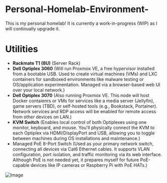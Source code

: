# Personal-Homelab-Environment-
This is my personal homelab! It is currently a work-in-progress (WIP) as I will continually upgrade it. 

# Utilities 
- **Rackmate T1 (8U)** (Server Rack) 
- **Dell Optiplex 3060** (Will run Proxmox VE, a free hypervisor installed from a bootable USB. Used to create virtual machines (VMs) and LXC containers for sandboxed environments like malware testing or OS/application experimentation. Managed via a browser-based web UI over your local network.)
- **Dell Optiplex 3070** (Also running Proxmox VE. This node will host Docker contaienrs or VMs for services like a media server (Jellyfin), game servers (TBD), or self-hosted tools (e.g., Bookstack, Portainer). Network services and RDP access will be enabled for remote access from other devices on LAN.)
- **KVM Switch** (Enables local control of both Optiplexes using one monitor, keyboard, and mouse. You'll physically connect the KVM to each Optiplex via HDMI/DisplayPort and USB, allowing you to toggle between machines during OS installations and maintenance.)
- Managed PoE 8-Port Switch
(Used as your primary network switch, connecting all devices via Cat6 Ethernet cables. It supports VLAN configuration, port isolation, and traffic monitoring via its web interface. Although PoE is not needed yet, it prepares myself for future PoE-capable devices like IP cameras or Raspberry Pi with PoE HATs.)

![Image](https://github.com/user-attachments/assets/9fc5203b-a8ce-4bcd-a590-c151e926c60d)

